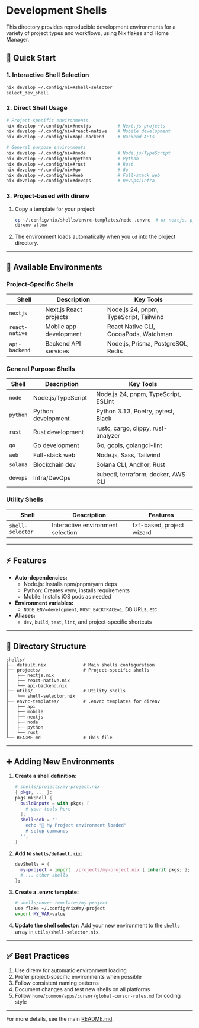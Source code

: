 # Development Shells

This directory provides reproducible development environments for a variety of project types and workflows, using Nix flakes and Home Manager.

## 🚀 Quick Start

### 1. Interactive Shell Selection
```bash
nix develop ~/.config/nix#shell-selector
select_dev_shell
```

### 2. Direct Shell Usage
```bash
# Project-specific environments
nix develop ~/.config/nix#nextjs          # Next.js projects
nix develop ~/.config/nix#react-native    # Mobile development
nix develop ~/.config/nix#api-backend     # Backend APIs

# General purpose environments
nix develop ~/.config/nix#node            # Node.js/TypeScript
nix develop ~/.config/nix#python          # Python
nix develop ~/.config/nix#rust            # Rust
nix develop ~/.config/nix#go              # Go
nix develop ~/.config/nix#web             # Full-stack web
nix develop ~/.config/nix#devops          # DevOps/Infra
```

### 3. Project-based with direnv
1. Copy a template for your project:
   ```bash
   cp ~/.config/nix/shells/envrc-templates/node .envrc  # or nextjs, python, etc.
   direnv allow
   ```
2. The environment loads automatically when you `cd` into the project directory.

---

## 🧩 Available Environments

### Project-Specific Shells
| Shell           | Description             | Key Tools                                 |
|-----------------|-------------------------|-------------------------------------------|
| `nextjs`        | Next.js React projects  | Node.js 24, pnpm, TypeScript, Tailwind    |
| `react-native`  | Mobile app development  | React Native CLI, CocoaPods, Watchman     |
| `api-backend`   | Backend API services    | Node.js, Prisma, PostgreSQL, Redis        |

### General Purpose Shells
| Shell      | Description           | Key Tools                                 |
|------------|-----------------------|-------------------------------------------|
| `node`     | Node.js/TypeScript    | Node.js 24, pnpm, TypeScript, ESLint      |
| `python`   | Python development    | Python 3.13, Poetry, pytest, Black        |
| `rust`     | Rust development      | rustc, cargo, clippy, rust-analyzer       |
| `go`       | Go development        | Go, gopls, golangci-lint                  |
| `web`      | Full-stack web        | Node.js, Sass, Tailwind                   |
| `solana`   | Blockchain dev        | Solana CLI, Anchor, Rust                  |
| `devops`   | Infra/DevOps          | kubectl, terraform, docker, AWS CLI       |

### Utility Shells
| Shell            | Description                        | Features                  |
|------------------|------------------------------------|---------------------------|
| `shell-selector` | Interactive environment selection  | fzf-based, project wizard |

---

## ⚡ Features
- **Auto-dependencies:**
  - Node.js: Installs npm/pnpm/yarn deps
  - Python: Creates venv, installs requirements
  - Mobile: Installs iOS pods as needed
- **Environment variables:**
  - `NODE_ENV=development`, `RUST_BACKTRACE=1`, DB URLs, etc.
- **Aliases:**
  - `dev`, `build`, `test`, `lint`, and project-specific shortcuts

---

## 📁 Directory Structure

```
shells/
├── default.nix              # Main shells configuration
├── projects/                # Project-specific shells
│   ├── nextjs.nix
│   ├── react-native.nix
│   └── api-backend.nix
├── utils/                   # Utility shells
│   └── shell-selector.nix
├── envrc-templates/         # .envrc templates for direnv
│   ├── api
│   ├── mobile
│   ├── nextjs
│   ├── node
│   ├── python
│   └── rust
└── README.md                # This file
```

---

## ➕ Adding New Environments

1. **Create a shell definition:**
   ```nix
   # shells/projects/my-project.nix
   { pkgs, ... }:
   pkgs.mkShell {
     buildInputs = with pkgs; [
       # your tools here
     ];
     shellHook = ''
       echo "🚀 My Project environment loaded"
       # setup commands
     '';
   }
   ```
2. **Add to `shells/default.nix`:**
   ```nix
   devShells = {
     my-project = import ./projects/my-project.nix { inherit pkgs; };
     # ... other shells
   };
   ```
3. **Create a .envrc template:**
   ```bash
   # shells/envrc-templates/my-project
   use flake ~/.config/nix#my-project
   export MY_VAR=value
   ```
4. **Update the shell selector:**
   Add your new environment to the `shells` array in `utils/shell-selector.nix`.

---

## ✅ Best Practices
1. Use direnv for automatic environment loading
2. Prefer project-specific environments when possible
3. Follow consistent naming patterns
4. Document changes and test new shells on all platforms
5. Follow `home/common/apps/cursor/global-cursor-rules.md` for coding style

---

For more details, see the main [README.md](../README.md).
